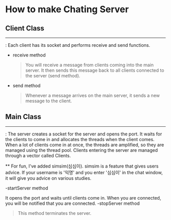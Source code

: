 # How to make Chating Server

## Client Class
---
:
Each client has its socket and performs receive and send functions.

- receive method
  > You will receive a message from clients coming into the main server. It then sends this message back to all clients connected to the server (send method).
- send method
  > Whenever a message arrives on the main server, it sends a new message to the client.
## Main Class
---
: The server creates a socket for the server and opens the port. It waits for the clients to come in and allocates the threads when the client comes. When a lot of clients come in at once, the threads are amplified, so they are managed using the thread pool. Clients entering the server are managed through a vector called Clients.

** 
For fun, I've added simsim(심심이). simsim is a feature that gives users advice. If your username is '익명' and you enter '심심이' in the chat window, it will give you advice on various studies.

-startServer method
  > 
It opens the port and waits until clients come in. When you are connected, you will be notified that you are connected.
-stopServer method
  > This method terminates the server.